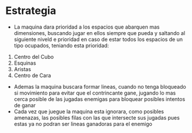 # Estrategia
- La maquina dara prioridad a los espacios que abarquen mas dimensiones, buscando jugar en ellos siempre que pueda y saltando al siguiente niveld e prioridad en caso de estar todos los espacios de un tipo ocupados, teniando esta prioridad:
1. Centro del Cubo
2. Esquinas
3. Aristas
4. Centro de Cara
- Ademas la maquina buscara formar lineas, cuando no tenga bloqueado si movimiento para evitar que el contrincante gane, jugando lo mas cerca posible de las jugadas enemigas para bloquear posibles intentos de ganar
- Cada vez que juegue la maquina esta ignorara, como posibles amenazas, las posibles filas con las que intersecte sus jugadas pues estas ya no podran ser lineas ganadoras para el enemigo